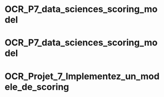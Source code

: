 # OCR_P7_data_sciences_scoring_model
# OCR_P7_data_sciences_scoring_model
# OCR_Projet_7_Implementez_un_modele_de_scoring

